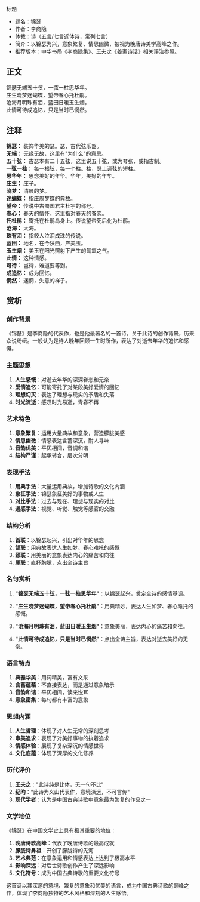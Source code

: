 标题
- 题名：锦瑟
- 作者：李商隐
- 体裁：诗（五言/七言近体诗，常列七言）
- 简介：以锦瑟为兴，意象繁复、情思幽微，被视为晚唐诗美学高峰之作。
- 推荐版本：中华书局《李商隐集》、王夫之《姜斋诗话》相关评注参照。

## 正文

锦瑟无端五十弦，一弦一柱思华年。  
庄生晓梦迷蝴蝶，望帝春心托杜鹃。  
沧海月明珠有泪，蓝田日暖玉生烟。  
此情可待成追忆，只是当时已惘然。

## 注释

**锦瑟：** 装饰华美的瑟。瑟，古代弦乐器。  
**无端：** 无缘无故，这里有"为什么"的意思。  
**五十弦：** 古瑟本有二十五弦，这里说五十弦，或为夸张，或指古制。  
**一弦一柱：** 每一根弦，每一个柱。柱，瑟上调弦的短柱。  
**思华年：** 思念美好的年华。华年，美好的年华。  
**庄生：** 庄子。  
**晓梦：** 清晨的梦。  
**迷蝴蝶：** 指庄周梦蝶的典故。  
**望帝：** 传说中古蜀国君主杜宇的称号。  
**春心：** 春天的情怀，这里指对春天的眷恋。  
**托杜鹃：** 寄托在杜鹃鸟身上。传说望帝死后化为杜鹃。  
**沧海：** 大海。  
**珠有泪：** 指鲛人泣泪成珠的传说。  
**蓝田：** 地名，在今陕西，产美玉。  
**玉生烟：** 美玉在阳光照射下产生的氤氲之气。  
**此情：** 这种情感。  
**可待：** 岂待，难道要等到。  
**成追忆：** 成为回忆。  
**惘然：** 迷惘，失意的样子。

## 赏析

### 创作背景

《锦瑟》是李商隐的代表作，也是他最著名的一首诗。关于此诗的创作背景，历来众说纷纭。一般认为是诗人晚年回顾一生时所作，表达了对逝去年华的追忆和感慨。

### 主题思想

1. **人生感慨**：对逝去年华的深深眷恋和无奈
2. **爱情追忆**：可能寄托了对某段美好爱情的回忆
3. **理想幻灭**：表达了理想与现实的矛盾和失落
4. **时光流逝**：感叹时光易逝，青春不再

### 艺术特色

1. **意象繁复**：运用大量典故和意象，营造朦胧美感
2. **情思幽微**：情感表达含蓄深沉，耐人寻味
3. **音韵优美**：平仄相间，音调和谐
4. **结构严谨**：起承转合，层次分明

### 表现手法

1. **用典手法**：大量运用典故，增加诗歌的文化内涵
2. **象征手法**：锦瑟象征美好的事物或人生
3. **对比手法**：过去与现在、理想与现实的对比
4. **通感手法**：视觉、听觉、触觉等感官的交融

### 结构分析

1. **首联**：以锦瑟起兴，引出对华年的思念
2. **颔联**：用典故表达人生如梦、春心难托的感慨
3. **颈联**：用美丽的意象表达内心的痛苦和向往
4. **尾联**：直抒胸臆，点出全诗主旨

### 名句赏析

1. **"锦瑟无端五十弦，一弦一柱思华年"**：以锦瑟起兴，奠定全诗的感情基调。

2. **"庄生晓梦迷蝴蝶，望帝春心托杜鹃"**：用典精妙，表达人生如梦、春心难托的感慨。

3. **"沧海月明珠有泪，蓝田日暖玉生烟"**：意象美丽，表达内心的痛苦和向往。

4. **"此情可待成追忆，只是当时已惘然"**：点出全诗主旨，表达对逝去美好的无奈。

### 语言特点

1. **典雅华美**：用词精美，富有文采
2. **含蓄蕴藉**：不直接表达，而是通过意象暗示
3. **音韵和谐**：平仄相间，读来悦耳
4. **意象密集**：每句都有丰富的意象

### 思想内涵

1. **人生哲理**：体现了对人生无常的深刻思考
2. **审美追求**：表现了对美好事物的执着追求
3. **情感体验**：展现了复杂深沉的情感世界
4. **文化底蕴**：体现了深厚的文化修养

### 历代评价

1. **王夫之**："此诗纯是比体，无一句不比"
2. **纪昀**："此诗为义山代表作，意境深远，不可言传"
3. **现代学者**：认为是中国古典诗歌中意象最为繁复的作品之一

### 文学地位

《锦瑟》在中国文学史上具有极其重要的地位：

1. **晚唐诗歌高峰**：代表了晚唐诗歌的最高成就
2. **朦胧诗鼻祖**：开创了朦胧诗的先河
3. **艺术典范**：在意象运用和情感表达上达到了极高水平
4. **影响深远**：对后世诗歌创作产生了深远影响
5. **文化符号**：成为中国古典诗歌的重要文化符号

这首诗以其深邃的意境、繁复的意象和优美的语言，成为中国古典诗歌的巅峰之作，体现了李商隐独特的艺术风格和深刻的人生感悟。